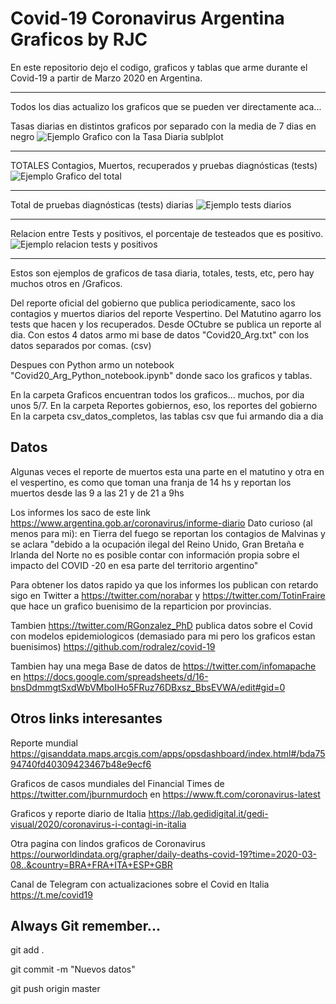 # Covid-19 Coronavirus Argentina Graficos by RJC

En este repositorio dejo el codigo, graficos y tablas que arme durante el Covid-19 a partir de Marzo 2020 en Argentina.

-----------
Todos los dias actualizo los graficos que se pueden ver directamente aca...

Tasas diarias en distintos graficos por separado con la media de 7 dias en negro
![Ejemplo Grafico con la Tasa Diaria sublplot](/Graficos/2021/Enero/TasaDiaria_MA_31Jan.png)

-----------
TOTALES Contagios, Muertos, recuperados y pruebas diagnósticas (tests)
![Ejemplo Grafico del total](/Graficos/2021/Enero/Contagios_tot_31Jan.png)

-----------
Total de pruebas diagnósticas (tests) diarias
![Ejemplo tests diarios](/Graficos/2021/Enero/TestDiarioBar_31Jan.png)

-----------
Relacion entre Tests y positivos, el porcentaje de testeados que es positivo.
![Ejemplo relacion tests y positivos](/Graficos/2021/Enero/Tasa_Cont_Test31Jan.png)

-----------
Estos son ejemplos de graficos de tasa diaria, totales, tests, etc, pero hay muchos otros en /Graficos.

Del reporte oficial del gobierno que publica periodicamente, saco los contagios y muertos diarios del reporte Vespertino. Del Matutino agarro los tests que hacen y los recuperados. Desde OCtubre se publica un reporte al dia.
Con estos 4 datos armo mi base de datos "Covid20_Arg.txt" con los datos separados por comas. (csv)

Despues con Python armo un notebook "Covid20_Arg_Python_notebook.ipynb" donde saco los graficos y tablas.

En la carpeta Graficos encuentran todos los graficos... muchos, por dia unos 5/7.
En la carpeta Reportes gobiernos, eso, los reportes del gobierno
En la carpeta csv_datos_completos, las tablas csv que fui armando dia a dia

## Datos
Algunas veces el reporte de muertos esta una parte en el matutino y otra en el vespertino, es como que toman una franja de 14 hs y reportan los muertos desde las 9 a las 21 y de 21 a 9hs

Los informes los saco de este link https://www.argentina.gob.ar/coronavirus/informe-diario
Dato curioso (al menos para mi): en Tierra del fuego se reportan los contagios de Malvinas y se aclara "debido a la ocupación ilegal del Reino Unido, Gran Bretaña e Irlanda del Norte no es posible contar con información propia sobre el impacto del COVID -20 en esa parte del territorio argentino"

Para obtener los datos rapido ya que los informes los publican con retardo sigo en Twitter a https://twitter.com/norabar y https://twitter.com/TotinFraire que hace un grafico buenisimo de la reparticion por provincias.

Tambien https://twitter.com/RGonzalez_PhD publica datos sobre el Covid con modelos epidemiologicos (demasiado para mi pero los graficos estan buenisimos) https://github.com/rodralez/covid-19

Tambien hay una mega Base de datos de https://twitter.com/infomapache en https://docs.google.com/spreadsheets/d/16-bnsDdmmgtSxdWbVMboIHo5FRuz76DBxsz_BbsEVWA/edit#gid=0

## Otros links interesantes

Reporte mundial https://gisanddata.maps.arcgis.com/apps/opsdashboard/index.html#/bda7594740fd40309423467b48e9ecf6

Graficos de casos mundiales del Financial Times de https://twitter.com/jburnmurdoch en https://www.ft.com/coronavirus-latest

Graficos y reporte diario de Italia https://lab.gedidigital.it/gedi-visual/2020/coronavirus-i-contagi-in-italia

Otra pagina con lindos graficos de Coronavirus https://ourworldindata.org/grapher/daily-deaths-covid-19?time=2020-03-08..&country=BRA+FRA+ITA+ESP+GBR

Canal de Telegram con actualizaciones sobre el Covid en Italia https://t.me/covid19

## Always Git remember...
git add .

git commit -m "Nuevos datos" 

git push origin master


